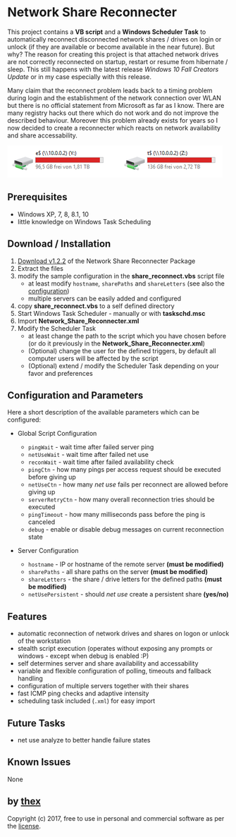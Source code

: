 # Network Share Reconnecter
This project contains a **VB script** and a **Windows Scheduler Task** to automatically reconnect disconnected network shares / drives on login or unlock (if they are available or become available in the near future). But why? The reason for creating this project is that attached network drives are not correctly reconnected on startup, restart or resume from hibernate / sleep. This still happens with the latest release *Windows 10 Fall Creators Update* or in my case especially with this release.

Many claim that the reconnect problem leads back to a timing problem during login and the establishment of the network connection over WLAN but there is no official statement from Microsoft as far as I know. There are many registry hacks out there which do not work and do not improve the described behaviour. Moreover this problem already exists for years so I now decided to create a reconnecter which reacts on network availability and share accessability.

![1](/screenshots/drives.png)

## Prerequisites
* Windows XP, 7, 8, 8.1, 10
* little knowledge on Windows Task Scheduling

## Download / Installation
1. [Download v1.2.2](https://github.com/thexmanxyz/network-share-reconnecter/releases/download/v1.2.2/nsr.v1.2.2.zip) of the Network Share Reconnecter Package
2. Extract the files
3. modify the sample configuration in the **share_reconnect.vbs** script file
   * at least modify `hostname`, `sharePaths` and `shareLetters` (see also the [configuration](https://github.com/thexmanxyz/network-share-reconnecter/blob/master/src/share_reconnect.vbs#L34-L35))
   * multiple servers can be easily added and configured
4. copy **share_reconnect.vbs** to a self defined directory
5. Start Windows Task Scheduler - manually or with **taskschd.msc**
6. Import **Network_Share_Reconnecter.xml**
7. Modify the Scheduler Task
   * at least change the path to the script which you have chosen before (or do it previously in the **Network_Share_Reconnecter.xml**)
   * (Optional) change the user for the defined triggers, by default all computer users will be affected by the script
   * (Optional) extend / modify the Scheduler Task depending on your favor and preferences

## Configuration and Parameters
Here a short description of the available parameters which can be configured:

* Global Script Configuration
  * `pingWait` - wait time after failed server ping
  * `netUseWait` - wait time after failed net use
  * `reconWait` - wait time after failed availability check
  * `pingCtn` - how many pings per access request should be executed before giving up
  * `netUseCtn` - how many *net use* fails per reconnect are allowed before giving up
  * `serverRetryCtn` - how many overall reconnection tries should be executed
  * `pingTimeout` - how many milliseconds pass before the ping is canceled
  * `debug` - enable or disable debug messages on current reconnection state

* Server Configuration
  * `hostname` - IP or hostname of the remote server **(must be modified)**
  * `sharePaths` - all share paths on the server **(must be modified)**
  * `shareLetters` - the share / drive letters for the defined paths **(must be modified)**
  * `netUsePersistent` - should *net use* create a persistent share **(yes/no)**

## Features
* automatic reconnection of network drives and shares on logon or unlock of the workstation
* stealth script execution (operates without exposing any prompts or windows - except when debug is enabled :P)
* self determines server and share availability and accessability 
* variable and flexible configuration of polling, timeouts and fallback handling
* configuration of multiple servers together with their shares
* fast ICMP ping checks and adaptive intensity
* scheduling task included (`.xml`) for easy import

## Future Tasks
* net use analyze to better handle failure states

## Known Issues
None

## by [thex](https://github.com/thexmanxyz)
Copyright (c) 2017, free to use in personal and commercial software as per the [license](/LICENSE.md).
